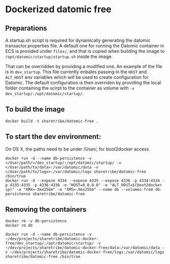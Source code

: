 # Dockerized datomic free

## Preparations

A startup.sh script is required for dynamically generating the datomic transactor.properties file. A default one for running the Datomic container in ECS is provided under `files/`, and that is copied when building the image to `/opt/datomic/startup/startup.sh` inside the image.

That can be overridden by providing a modified one. An example of the file is in `dev_startup`. This file currently enbales passing in the `HOST` and `ALT_HOST` env variables which will be used to create configuration for Datomic. The default configuration is then overriden by providing the local folder containing the scirpt to the container as volume with `-v dev_startup/:/opt/datomic/startup/`.

## To build the image
    docker build -t sharetribe/datomic-free .

## To start the dev environment:

On OS X, the paths need to be under /User/, for boot2docker access.

    docker run -d --name db-persistence -v </User/path/>/dev_startup/:/opt/datomic/startup/ -v </User/path/to/data>:/var/datomic/data -v </User/path/to/logs>:/var/datomic/logs sharetribe/datomic-free /bin/true
    docker run -d --expose 4334 --expose 4335 --expose 4336 -p 4334:4334 -p 4335:4335 -p 4336:4336 -e "HOST=0.0.0.0" -e "ALT_HOST=$(boot2docker ip)" -e "XMX=-Xmx256m" -e "XMS=-Xms255m" --name db --volumes-from db-persistence sharetribe/datomic-free

## Removing the containers
    docker rm -v db-persistence
    docker rm db

    docker run -d --name db-persistence -v ~/dev/projects/sharetribe/datomic-docker-free/dev_startup/:/opt/datomic/startup/ -v ~/dev/projects/sharetribe/datomic-docker-free/data:/var/datomic/data -v ~/dev/projects/sharetribe/datomic-docker-free/logs:/var/datomic/logs sharetribe/datomic-free /bin/true
